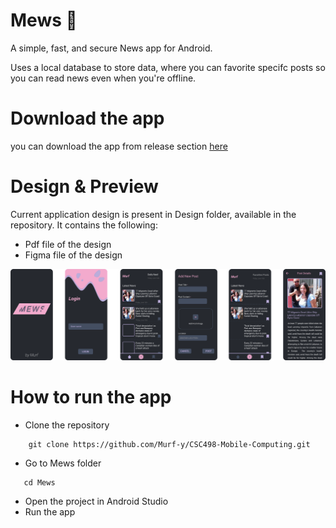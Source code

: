 # Mews 🚀

A simple, fast, and secure News app for Android.

Uses a local database to store data, where you can favorite specifc posts so you can read news even when you're offline.



# Download the app
you can download the app from release section [here](https://github.com/Murf-y/CSC498-Mobile-Computing/Mews/build/mews.apk)

# Design & Preview
Current application design is present in Design folder, available in the repository. It contains the following:
- Pdf file of the design
- Figma file of the design

<img src="./Design/preview.svg">

# How to run the app
- Clone the repository 
```
    git clone https://github.com/Murf-y/CSC498-Mobile-Computing.git
```
- Go to Mews folder
 ```
    cd Mews
 ```

- Open the project in Android Studio
- Run the app